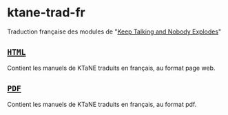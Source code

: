 # ktane-trad-fr

Traduction française des modules de "[Keep Talking and Nobody Explodes](https://keeptalkinggame.com)"

## [`HTML`](HTML)

Contient les manuels de KTaNE traduits en français, au format page web.

## [`PDF`](PDF)

Contient les manuels de KTaNE traduits en français, au format pdf.

